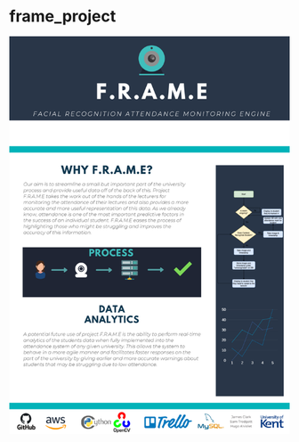 # frame_project
![F.R.A.M.E Overview](https://github.com/eyespied/F.R.A.M.E/blob/master/design/images/download.png)

